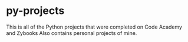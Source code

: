 # py-projects
This is all of the Python projects that were completed on Code Academy and Zybooks
Also contains personal projects of mine.
